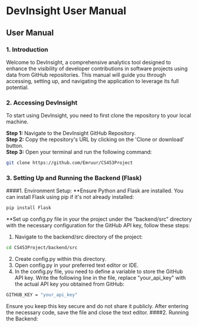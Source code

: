 # DevInsight User Manual

## User Manual

### 1. Introduction
Welcome to DevInsight, a comprehensive analytics tool designed to enhance the visibility of developer contributions in software projects using data from GitHub repositories. This manual will guide you through accessing, setting up, and navigating the application to leverage its full potential.

### 2. Accessing DevInsight
To start using DevInsight, you need to first clone the repository to your local machine.

**Step 1:** Navigate to the DevInsight GitHub Repository.  
**Step 2:** Copy the repository's URL by clicking on the 'Clone or download' button.  
**Step 3:** Open your terminal and run the following command:
```bash
git clone https://github.com/Emruur/CS453Project
```
### 3. Setting Up and Running the Backend (Flask)
####1. Environment Setup:
**Ensure Python and Flask are installed. You can install Flask using pip if it's not already installed:
```bash
pip install Flask
```
**Set up config.py file in your the project under the “backend/src” directory with the necessary configuration for the GitHub API key, follow these steps:
1. Navigate to the backend/src directory of the project:
```bash
cd CS453Project/backend/src
```
2. Create config.py within this directory.
3. Open config.py in your preferred text editor or IDE.
4. In the config.py file, you need to define a variable to store the GitHub API key. Write the following line in the file, replace "your_api_key" with the actual API key you obtained from GitHub:
```bash
GITHUB_KEY = "your_api_key"
```
Ensure you keep this key secure and do not share it publicly. After entering the necessary code, save the file and close the text editor.
####2. Running the Backend:
